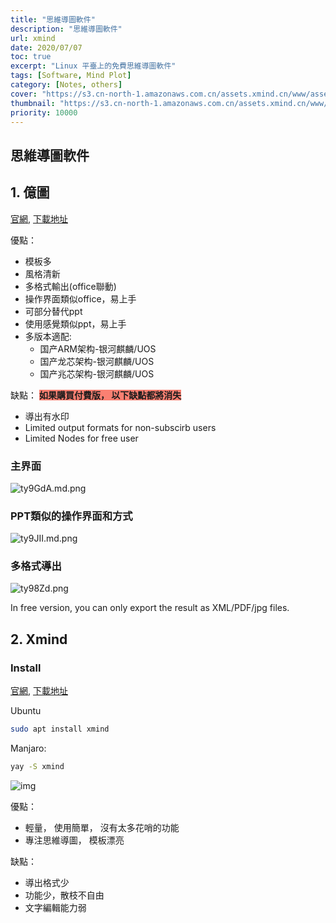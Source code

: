 ```yaml
---
title: "思維導圖軟件"
description: "思維導圖軟件"
url: xmind
date: 2020/07/07
toc: true
excerpt: "Linux 平臺上的免費思維導圖軟件"
tags: [Software, Mind Plot]
category: [Notes, others]
cover: "https://s3.cn-north-1.amazonaws.com.cn/assets.xmind.cn/www/assets/images/home/home-hero-ui@2x-f649b7aa98.png"
thumbnail: "https://s3.cn-north-1.amazonaws.com.cn/assets.xmind.cn/www/assets/images/home/home-hero-ui@2x-f649b7aa98.png"
priority: 10000
---
```


## 思維導圖軟件

## 1. 億圖
[官網](https://www.edrawsoft.cn/), [下載地址](https://www.edrawsoft.cn/download-edrawmax.php)

優點：
- 模板多
- 風格清新
- 多格式輸出(office聯動)
- 操作界面類似office，易上手
- 可部分替代ppt
- 使用感覺類似ppt，易上手
- 多版本適配:
  - 国产ARM架构-银河麒麟/UOS
  - 国产龙芯架构-银河麒麟/UOS
  - 国产兆芯架构-银河麒麟/UOS

缺點：
<span style="background:salmon">**如果購買付費版， 以下缺點都將消失**</span>
- 導出有水印
- Limited output formats for non-subscirb users
- Limited Nodes for free user

### 主界面
![ty9GdA.md.png](https://s1.ax1x.com/2020/06/05/ty9GdA.md.png)

### PPT類似的操作界面和方式
![ty9JII.md.png](https://s1.ax1x.com/2020/06/05/ty9JII.md.png)

### 多格式導出
![ty98Zd.png](https://s1.ax1x.com/2020/06/05/ty98Zd.png)

In free version, you can only export the result as XML/PDF/jpg files.

## 2. Xmind

### Install

[官網](https://www.xmind.cn/), [下載地址](https://www.xmind.cn/xmind/thank-you-for-downloading/)

Ubuntu
```bash
sudo apt install xmind
```
Manjaro:
```bash
yay -S xmind
```


![img](https://s3.cn-north-1.amazonaws.com.cn/assets.xmind.cn/www/assets/images/home/home-hero-ui@2x-f649b7aa98.png)

優點：
- 輕量， 使用簡單， 沒有太多花哨的功能
- 專注思維導圖， 模板漂亮

缺點：
- 導出格式少
- 功能少，散枝不自由
- 文字編輯能力弱
